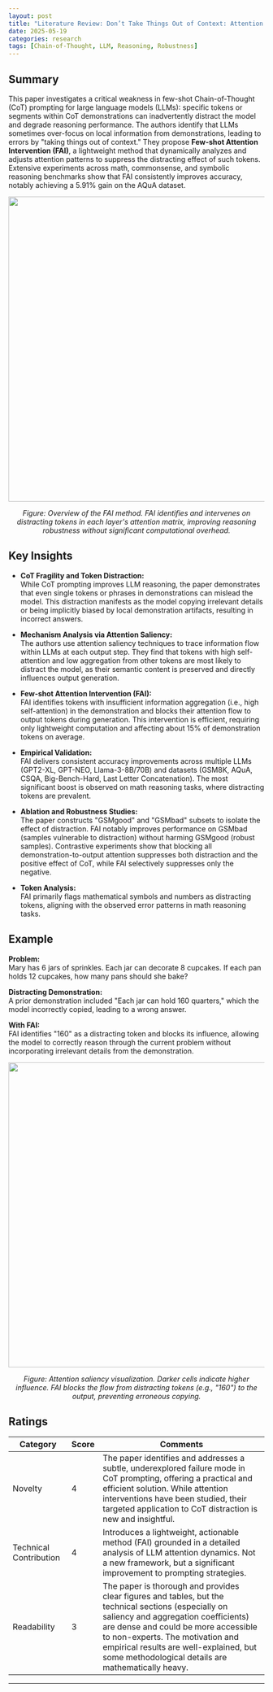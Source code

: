 ```yaml
---
layout: post
title: "Literature Review: Don’t Take Things Out of Context: Attention Intervention for Enhancing Chain-of-Thought Reasoning in Large Language Models"
date: 2025-05-19
categories: research
tags: [Chain-of-Thought, LLM, Reasoning, Robustness]
---
```


## Summary

This paper investigates a critical weakness in few-shot Chain-of-Thought (CoT) prompting for large language models (LLMs): specific tokens or segments within CoT demonstrations can inadvertently distract the model and degrade reasoning performance. The authors identify that LLMs sometimes over-focus on local information from demonstrations, leading to errors by "taking things out of context." They propose **Few-shot Attention Intervention (FAI)**, a lightweight method that dynamically analyzes and adjusts attention patterns to suppress the distracting effect of such tokens. Extensive experiments across math, commonsense, and symbolic reasoning benchmarks show that FAI consistently improves accuracy, notably achieving a 5.91% gain on the AQuA dataset.

<p align="center">
  <img src="../../../assets/img/literature/12_0.png" width="600"/>
</p>
<p align="center"><em>Figure: Overview of the FAI method. FAI identifies and intervenes on distracting tokens in each layer's attention matrix, improving reasoning robustness without significant computational overhead.</em></p>

## Key Insights

- **CoT Fragility and Token Distraction:**  
  While CoT prompting improves LLM reasoning, the paper demonstrates that even single tokens or phrases in demonstrations can mislead the model. This distraction manifests as the model copying irrelevant details or being implicitly biased by local demonstration artifacts, resulting in incorrect answers.

- **Mechanism Analysis via Attention Saliency:**  
  The authors use attention saliency techniques to trace information flow within LLMs at each output step. They find that tokens with high self-attention and low aggregation from other tokens are most likely to distract the model, as their semantic content is preserved and directly influences output generation.

- **Few-shot Attention Intervention (FAI):**  
  FAI identifies tokens with insufficient information aggregation (i.e., high self-attention) in the demonstration and blocks their attention flow to output tokens during generation. This intervention is efficient, requiring only lightweight computation and affecting about 15% of demonstration tokens on average.

- **Empirical Validation:**  
  FAI delivers consistent accuracy improvements across multiple LLMs (GPT2-XL, GPT-NEO, Llama-3-8B/70B) and datasets (GSM8K, AQuA, CSQA, Big-Bench-Hard, Last Letter Concatenation). The most significant boost is observed on math reasoning tasks, where distracting tokens are prevalent.

- **Ablation and Robustness Studies:**  
  The paper constructs "GSMgood" and "GSMbad" subsets to isolate the effect of distraction. FAI notably improves performance on GSMbad (samples vulnerable to distraction) without harming GSMgood (robust samples). Contrastive experiments show that blocking all demonstration-to-output attention suppresses both distraction and the positive effect of CoT, while FAI selectively suppresses only the negative.

- **Token Analysis:**  
  FAI primarily flags mathematical symbols and numbers as distracting tokens, aligning with the observed error patterns in math reasoning tasks.

## Example

**Problem:**  
Mary has 6 jars of sprinkles. Each jar can decorate 8 cupcakes. If each pan holds 12 cupcakes, how many pans should she bake?

**Distracting Demonstration:**  
A prior demonstration included "Each jar can hold 160 quarters," which the model incorrectly copied, leading to a wrong answer.

**With FAI:**  
FAI identifies "160" as a distracting token and blocks its influence, allowing the model to correctly reason through the current problem without incorporating irrelevant details from the demonstration.

<p align="center">
  <img src="../../../assets/img/literature/12_1.png" width="600"/>
</p>
<p align="center"><em>Figure: Attention saliency visualization. Darker cells indicate higher influence. FAI blocks the flow from distracting tokens (e.g., "160") to the output, preventing erroneous copying.</em></p>

## Ratings

| Category               | Score | Comments                                                                                                                                                                                                                                                                                                                |
| ---------------------- | ----- | ----------------------------------------------------------------------------------------------------------------------------------------------------------------------------------------------------------------------------------------------------------------------------------------------------------------------- |
| Novelty                | 4     | The paper identifies and addresses a subtle, underexplored failure mode in CoT prompting, offering a practical and efficient solution. While attention interventions have been studied, their targeted application to CoT distraction is new and insightful.                                                            |
| Technical Contribution | 4     | Introduces a lightweight, actionable method (FAI) grounded in a detailed analysis of LLM attention dynamics. Not a new framework, but a significant improvement to prompting strategies.                                                                                                                                |
| Readability            | 3     | The paper is thorough and provides clear figures and tables, but the technical sections (especially on saliency and aggregation coefficients) are dense and could be more accessible to non-experts. The motivation and empirical results are well-explained, but some methodological details are mathematically heavy. |

---
